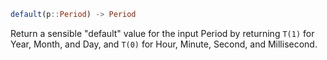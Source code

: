 ```julia
default(p::Period) -> Period
```

Return a sensible "default" value for the input Period by returning `T(1)` for Year, Month, and Day, and `T(0)` for Hour, Minute, Second, and Millisecond.
